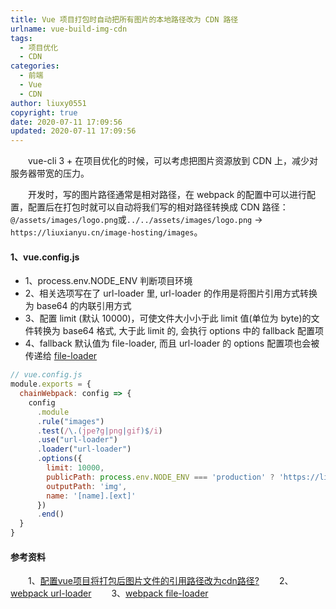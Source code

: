 ```yaml
---
title: Vue 项目打包时自动把所有图片的本地路径改为 CDN 路径
urlname: vue-build-img-cdn
tags:
  - 项目优化
  - CDN
categories:
  - 前端
  - Vue
  - CDN
author: liuxy0551
copyright: true
date: 2020-07-11 17:09:56
updated: 2020-07-11 17:09:56
---
```


&emsp;&emsp;vue-cli 3 + 在项目优化的时候，可以考虑把图片资源放到 CDN 上，减少对服务器带宽的压力。

<!--more-->

&emsp;&emsp;开发时，写的图片路径通常是相对路径，在 webpack 的配置中可以进行配置，配置后在打包时就可以自动将我们写的相对路径转换成 CDN 路径：
`@/assets/images/logo.png`或`../../assets/images/logo.png` -> `https://liuxianyu.cn/image-hosting/images`。


#### 1、vue.config.js

- 1、process.env.NODE_ENV 判断项目环境
- 2、相关选项写在了 url-loader 里, url-loader 的作用是将图片引用方式转换为 base64 的内联引用方式
- 3、配置 limit (默认 10000)，可使文件大小小于此 limit 值(单位为 byte)的文件转换为 base64 格式, 大于此 limit 的, 会执行 options 中的 fallback 配置项
- 4、fallback 默认值为 file-loader, 而且 url-loader 的 options 配置项也会被传递给 <a href="https://webpack.docschina.org/loaders/file-loader/#publicpath" target="_black">file-loader</a>


```javascript
// vue.config.js
module.exports = {
  chainWebpack: config => {
    config
      .module
      .rule("images")
      .test(/\.(jpe?g|png|gif)$/i)
      .use("url-loader")
      .loader("url-loader")
      .options({
        limit: 10000,
        publicPath: process.env.NODE_ENV === 'production' ? 'https://liuxianyu.cn/image-hosting/images' : '',
        outputPath: 'img',
        name: '[name].[ext]'
      })
      .end()
  }
}
```



#### 参考资料

&emsp;&emsp;1、<a href="https://www.cnblogs.com/skura23/p/10825795.html" target="_black">配置vue项目将打包后图片文件的引用路径改为cdn路径?</a>
&emsp;&emsp;2、<a href="https://webpack.docschina.org/loaders/url-loader/#fallback" target="_black">webpack url-loader</a>
&emsp;&emsp;3、<a href="https://webpack.docschina.org/loaders/file-loader/#publicpath" target="_black">webpack file-loader</a>
